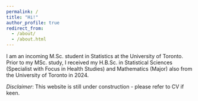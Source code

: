 ```yaml
---
permalink: /
title: "Hi!"
author_profile: true
redirect_from: 
  - /about/
  - /about.html
---
```


I am an incoming M.Sc. student in Statistics at the University of Toronto. Prior to my MSc. study, I received my H.B.Sc. in Statistical Sciences (Specialist with Focus in Health Studies) and Mathematics (Major) also from the University of Toronto in 2024.

*Disclaimer*: This website is still under construction - please refer to CV if keen.
